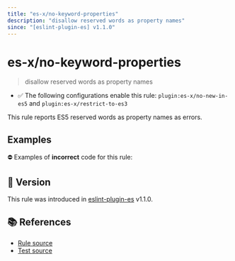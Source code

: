 ```yaml
---
title: "es-x/no-keyword-properties"
description: "disallow reserved words as property names"
since: "[eslint-plugin-es] v1.1.0"
---
```


# es-x/no-keyword-properties
> disallow reserved words as property names

- ✅ The following configurations enable this rule: `plugin:es-x/no-new-in-es5` and `plugin:es-x/restrict-to-es3`

This rule reports ES5 reserved words as property names as errors.

## Examples

⛔ Examples of **incorrect** code for this rule:

<eslint-playground type="bad" code="/*eslint es-x/no-keyword-properties: error */
var a = { if: 1, class: 2 }
a.if = 2
a.class = 3
" />

## 🚀 Version

This rule was introduced in [eslint-plugin-es] v1.1.0.

[eslint-plugin-es]: https://github.com/mysticatea/eslint-plugin-es

## 📚 References

- [Rule source](https://github.com/ota-meshi/eslint-plugin-es-x/blob/master/lib/rules/no-keyword-properties.js)
- [Test source](https://github.com/ota-meshi/eslint-plugin-es-x/blob/master/tests/lib/rules/no-keyword-properties.js)
